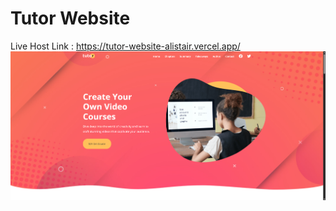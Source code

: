 # Tutor Website 
Live Host Link : https://tutor-website-alistair.vercel.app/
![ Alt text](https://github.com/AlistairBiswas/tutor-website/blob/a60f4221c3926180748a6563e658d7e2ad5bbb32/tutor-home.png)

